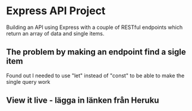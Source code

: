 # Express API Project

Building an API using Express with a couple of RESTful endpoints which return an array of data and single items.


## The problem by making an endpoint find a sigle item
Found out I needed to use "let" instead of "const" to be able to make the single query work


## View it live - lägga in länken från Heruku
